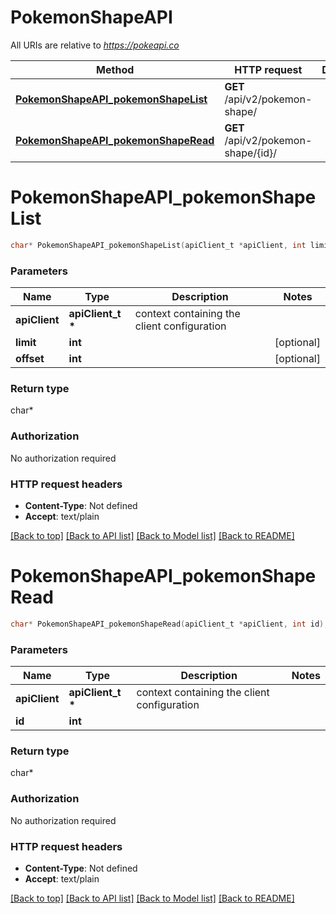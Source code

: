 # PokemonShapeAPI

All URIs are relative to *https://pokeapi.co*

Method | HTTP request | Description
------------- | ------------- | -------------
[**PokemonShapeAPI_pokemonShapeList**](PokemonShapeAPI.md#PokemonShapeAPI_pokemonShapeList) | **GET** /api/v2/pokemon-shape/ | 
[**PokemonShapeAPI_pokemonShapeRead**](PokemonShapeAPI.md#PokemonShapeAPI_pokemonShapeRead) | **GET** /api/v2/pokemon-shape/{id}/ | 


# **PokemonShapeAPI_pokemonShapeList**
```c
char* PokemonShapeAPI_pokemonShapeList(apiClient_t *apiClient, int limit, int offset);
```

### Parameters
Name | Type | Description  | Notes
------------- | ------------- | ------------- | -------------
**apiClient** | **apiClient_t \*** | context containing the client configuration |
**limit** | **int** |  | [optional] 
**offset** | **int** |  | [optional] 

### Return type

char*



### Authorization

No authorization required

### HTTP request headers

 - **Content-Type**: Not defined
 - **Accept**: text/plain

[[Back to top]](#) [[Back to API list]](../README.md#documentation-for-api-endpoints) [[Back to Model list]](../README.md#documentation-for-models) [[Back to README]](../README.md)

# **PokemonShapeAPI_pokemonShapeRead**
```c
char* PokemonShapeAPI_pokemonShapeRead(apiClient_t *apiClient, int id);
```

### Parameters
Name | Type | Description  | Notes
------------- | ------------- | ------------- | -------------
**apiClient** | **apiClient_t \*** | context containing the client configuration |
**id** | **int** |  | 

### Return type

char*



### Authorization

No authorization required

### HTTP request headers

 - **Content-Type**: Not defined
 - **Accept**: text/plain

[[Back to top]](#) [[Back to API list]](../README.md#documentation-for-api-endpoints) [[Back to Model list]](../README.md#documentation-for-models) [[Back to README]](../README.md)

